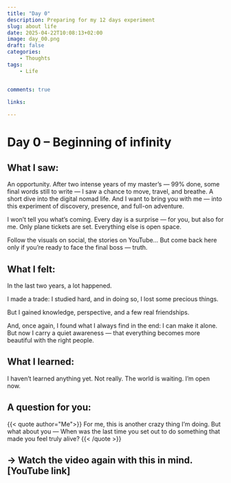 ```yaml
---
title: "Day 0"
description: Preparing for my 12 days experiment
slug: about life
date: 2025-04-22T10:08:13+02:00
image: day_00.png
draft: false
categories:
    - Thoughts
tags:
    - Life


comments: true

links:
    
---
```


# Day 0 – Beginning of infinity

## What I saw:
An opportunity.
After two intense years of my master’s — 99% done, some final words still to write — I saw a chance to move, travel, and breathe.
A short dive into the digital nomad life.
And I want to bring you with me — into this experiment of discovery, presence, and full-on adventure.

I won’t tell you what’s coming.
Every day is a surprise — for you, but also for me.
Only plane tickets are set. Everything else is open space.

Follow the visuals on social, the stories on YouTube…
But come back here only if you’re ready to face the final boss — truth.

## What I felt:
In the last two years, a lot happened.

I made a trade: I studied hard, and in doing so, I lost some precious things.

But I gained knowledge, perspective, and a few real friendships.

And, once again, I found what I always find in the end: I can make it alone. 
But now I carry a quiet awareness — that everything becomes more beautiful with the right people.

## What I learned:
I haven’t learned anything yet.
Not really.
The world is waiting.
I’m open now.

## A question for you:

{{< quote author="Me">}}
For me, this is another crazy thing I’m doing.
But what about you —
When was the last time you set out to do something that made you feel truly alive?
{{< /quote >}}



## → Watch the video again with this in mind. [YouTube link]
